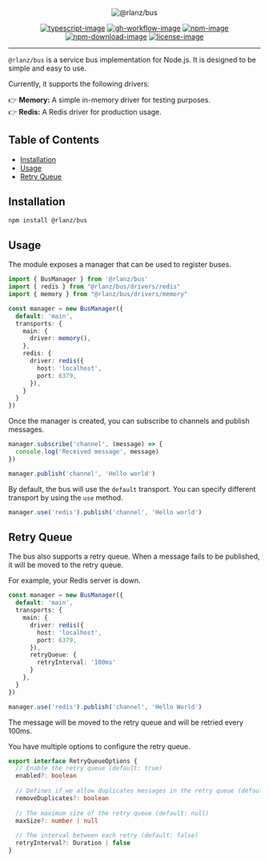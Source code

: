 <div align="center">
  <img src="https://github.com/RomainLanz/bus/assets/2793951/fb93dc3d-d05d-40e4-a66b-35bb2a161750" alt="@rlanz/bus">
</div>

<div align="center">

[![typescript-image]][typescript-url]
[![gh-workflow-image]][gh-workflow-url]
[![npm-image]][npm-url]
[![npm-download-image]][npm-download-url]
[![license-image]][license-url]

</div>

<hr />

`@rlanz/bus` is a service bus implementation for Node.js. It is designed to be simple and easy to use.

Currently, it supports the following drivers:

<p>
👉 <strong>Memory:</strong> A simple in-memory driver for testing purposes.<br />
👉 <strong>Redis:</strong> A Redis driver for production usage.
</p>

## Table of Contents

<!-- START doctoc generated TOC please keep comment here to allow auto update -->
<!-- DON'T EDIT THIS SECTION, INSTEAD RE-RUN doctoc TO UPDATE -->

- [Installation](#installation)
- [Usage](#usage)
- [Retry Queue](#retry-queue)

<!-- END doctoc generated TOC please keep comment here to allow auto update -->

## Installation

```bash
npm install @rlanz/bus
```

## Usage

The module exposes a manager that can be used to register buses.

```typescript
import { BusManager } from '@rlanz/bus'
import { redis } from "@rlanz/bus/drivers/redis"
import { memory } from "@rlanz/bus/drivers/memory"

const manager = new BusManager({
  default: 'main',
  transports: {
    main: {
      driver: memory(),
    },
    redis: {
      driver: redis({
        host: 'localhost',
        port: 6379,
      }),
    }
  }
})
```

Once the manager is created, you can subscribe to channels and publish messages.

```typescript
manager.subscribe('channel', (message) => {
  console.log('Received message', message)
})

manager.publish('channel', 'Hello world')
```

By default, the bus will use the `default` transport. You can specify different transport by using the `use` method.

```typescript
manager.use('redis').publish('channel', 'Hello world')
```

## Retry Queue

The bus also supports a retry queue. When a message fails to be published, it will be moved to the retry queue.

For example, your Redis server is down.

```typescript
const manager = new BusManager({
  default: 'main',
  transports: {
    main: {
      driver: redis({
        host: 'localhost',
        port: 6379,
      }),
      retryQueue: {
        retryInterval: '100ms'
      }
    },
  }
})

manager.use('redis').publish('channel', 'Hello World')
```

The message will be moved to the retry queue and will be retried every 100ms.

You have multiple options to configure the retry queue.

```typescript
export interface RetryQueueOptions {
  // Enable the retry queue (default: true)
  enabled?: boolean
  
  // Defines if we allow duplicates messages in the retry queue (default: true)
  removeDuplicates?: boolean
  
  // The maximum size of the retry queue (default: null)
  maxSize?: number | null
  
  // The interval between each retry (default: false)
  retryInterval?: Duration | false
}
```

[gh-workflow-image]: https://img.shields.io/github/actions/workflow/status/romainlanz/bus/test.yml?branch=main&style=for-the-badge
[gh-workflow-url]: https://github.com/romainlanz/bus/actions/workflows/test.yml
[npm-image]: https://img.shields.io/npm/v/@rlanz/bus.svg?style=for-the-badge&logo=npm
[npm-url]: https://www.npmjs.com/package/@rlanz/bus
[npm-download-image]: https://img.shields.io/npm/dm/@rlanz/bus?style=for-the-badge
[npm-download-url]: https://www.npmjs.com/package/@rlanz/bus
[typescript-image]: https://img.shields.io/badge/Typescript-294E80.svg?style=for-the-badge&logo=typescript
[typescript-url]: https://www.typescriptlang.org
[license-image]: https://img.shields.io/npm/l/@rlanz/bus?color=blueviolet&style=for-the-badge
[license-url]: LICENSE.md
